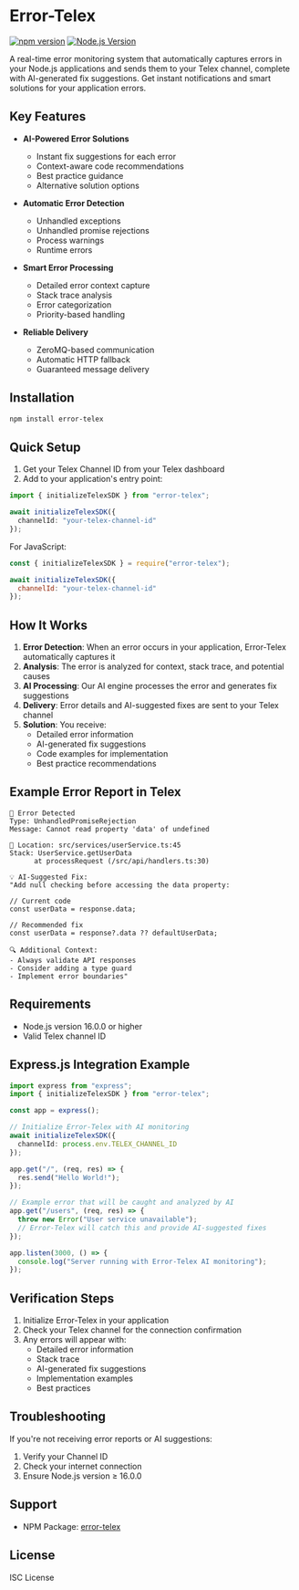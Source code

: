 # Error-Telex

[![npm version](https://badge.fury.io/js/error-telex.svg)](https://www.npmjs.com/package/error-telex)
[![Node.js Version](https://img.shields.io/node/v/error-telex.svg)](https://nodejs.org)

A real-time error monitoring system that automatically captures errors in your Node.js applications and sends them to your Telex channel, complete with AI-generated fix suggestions. Get instant notifications and smart solutions for your application errors.

## Key Features

- **AI-Powered Error Solutions**
  - Instant fix suggestions for each error
  - Context-aware code recommendations
  - Best practice guidance
  - Alternative solution options

- **Automatic Error Detection**
  - Unhandled exceptions
  - Unhandled promise rejections
  - Process warnings
  - Runtime errors

- **Smart Error Processing**
  - Detailed error context capture
  - Stack trace analysis
  - Error categorization
  - Priority-based handling

- **Reliable Delivery**
  - ZeroMQ-based communication
  - Automatic HTTP fallback
  - Guaranteed message delivery

## Installation

```bash
npm install error-telex
```

## Quick Setup

1. Get your Telex Channel ID from your Telex dashboard
2. Add to your application's entry point:

```typescript
import { initializeTelexSDK } from "error-telex";

await initializeTelexSDK({
  channelId: "your-telex-channel-id"
});
```

For JavaScript:
```javascript
const { initializeTelexSDK } = require("error-telex");

await initializeTelexSDK({
  channelId: "your-telex-channel-id"
});
```

## How It Works

1. **Error Detection**: When an error occurs in your application, Error-Telex automatically captures it
2. **Analysis**: The error is analyzed for context, stack trace, and potential causes
3. **AI Processing**: Our AI engine processes the error and generates fix suggestions
4. **Delivery**: Error details and AI-suggested fixes are sent to your Telex channel
5. **Solution**: You receive:
   - Detailed error information
   - AI-generated fix suggestions
   - Code examples for implementation
   - Best practice recommendations

## Example Error Report in Telex

```plaintext
🚨 Error Detected
Type: UnhandledPromiseRejection
Message: Cannot read property 'data' of undefined

📍 Location: src/services/userService.ts:45
Stack: UserService.getUserData
      at processRequest (/src/api/handlers.ts:30)

💡 AI-Suggested Fix:
"Add null checking before accessing the data property:

// Current code
const userData = response.data;

// Recommended fix
const userData = response?.data ?? defaultUserData;

🔍 Additional Context:
- Always validate API responses
- Consider adding a type guard
- Implement error boundaries"
```

## Requirements

- Node.js version 16.0.0 or higher
- Valid Telex channel ID

## Express.js Integration Example

```typescript
import express from "express";
import { initializeTelexSDK } from "error-telex";

const app = express();

// Initialize Error-Telex with AI monitoring
await initializeTelexSDK({
  channelId: process.env.TELEX_CHANNEL_ID
});

app.get("/", (req, res) => {
  res.send("Hello World!");
});

// Example error that will be caught and analyzed by AI
app.get("/users", (req, res) => {
  throw new Error("User service unavailable");
  // Error-Telex will catch this and provide AI-suggested fixes
});

app.listen(3000, () => {
  console.log("Server running with Error-Telex AI monitoring");
});
```

## Verification Steps

1. Initialize Error-Telex in your application
2. Check your Telex channel for the connection confirmation
3. Any errors will appear with:
   - Detailed error information
   - Stack trace
   - AI-generated fix suggestions
   - Implementation examples
   - Best practices

## Troubleshooting

If you're not receiving error reports or AI suggestions:
1. Verify your Channel ID
2. Check your internet connection
3. Ensure Node.js version ≥ 16.0.0

## Support

- NPM Package: [error-telex](https://www.npmjs.com/package/error-telex)

## License

ISC License
